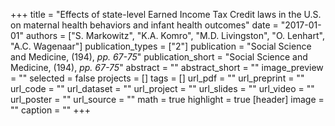+++
title = "Effects of state-level Earned Income Tax Credit laws in the U.S. on maternal health behaviors and infant health outcomes"
date = "2017-01-01"
authors = ["S. Markowitz", "K.A. Komro", "M.D. Livingston", "O. Lenhart", "A.C. Wagenaar"]
publication_types = ["2"]
publication = "Social Science and Medicine, (194), _pp. 67-75_"
publication_short = "Social Science and Medicine, (194), _pp. 67-75_"
abstract = ""
abstract_short = ""
image_preview = ""
selected = false
projects = []
tags = []
url_pdf = ""
url_preprint = ""
url_code = ""
url_dataset = ""
url_project = ""
url_slides = ""
url_video = ""
url_poster = ""
url_source = ""
math = true
highlight = true
[header]
image = ""
caption = ""
+++
